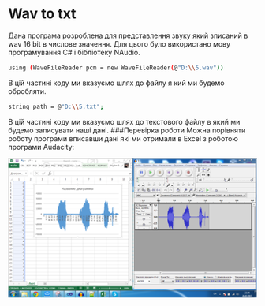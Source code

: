 # Wav to txt

Дана програма розроблена для представлення звуку який зписаний в wav 16 bit в числове значення. Для цього було використано мову програмування С# і бібліотеку NAudio. 

```sh
using (WaveFileReader pcm = new WaveFileReader(@"D:\\5.wav"))
```
В цій частині коду ми вказуємо шлях до файлу я кий ми будемо обробляти.
```sh
string path = @"D:\\5.txt";
```
В цій частині коду ми вказуємо шлях до текстового файлу в який ми будемо записувати наші дані. 
###Перевірка роботи
Можна порівняти роботу програми вписавши дані які ми отримали в Excel з роботою програми Audacity:

![alt text](https://github.com/TheSpiritOfTheInternet/wavtotxt/blob/master/img.PNG?raw=true "Результат роботи програми.")
